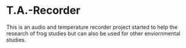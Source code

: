 # T.A.-Recorder
This is an audio and temperature recorder project started to help the research of frog studies but can also be used for other enviornmental studies.
